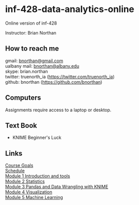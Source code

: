 # inf-428-data-analytics-online
Online version of inf-428

Instructor: Brian Northan

## How to reach me
gmail: bnorthan@gmail.com  
ualbany mail: bnorthan@albany.edu  
skype: brian.northan  
twitter: truenorth_ia (https://twitter.com/truenorth_ia)  
github: bnorthan (https://github.com/bnorthan)  

## Computers

Assignments require access to a laptop or desktop.

## Text Book

* KNIME Beginner's Luck  

## Links
[Course Goals](https://bnorthan.github.io/inf-428-data-analytics-online/Introduction/CourseGoals)  
[Schedule](https://bnorthan.github.io/inf-428-data-analytics-online/Introduction/Schedule)  
[Module 1 Introduction and tools](https://bnorthan.github.io/inf-428-data-analytics-online/Module1/Module1)  
[Module 2 Statistics]()  
[Module 3 Pandas and Data Wrangling with KNIME]()  
[Module 4 Visualization]()  
[Module 5 Machine Learning]()  
